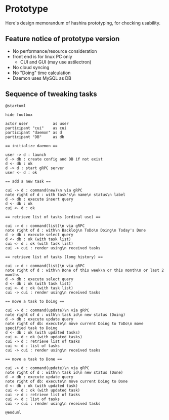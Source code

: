 # Prototype

Here's design memorandum of hashira prototyping, for checking usability.

## Feature notice of prototype version

* No performance/resource consideration
* front end is for linux PC only
  * CUI and GUI (may use astilectron)
* No cloud syncing
* No "Doing" time calculation
* Daemon uses MySQL as DB

## Sequence of tweaking tasks

```uml
@startuml

hide footbox

actor user           as user
participant "cui"    as cui
participant "daemon" as d
participant "DB"     as db

== initialize daemon ==

user -> d : launch
d -> db : create config and DB if not exist
d <- db : ok
d -> d : start gRPC server
user <- d : ok

== add a new task ==

cui -> d : command(new)\n via gRPC
note right of d : with task's\n name\n status\n label
d -> db : execute insert query
d <- db : ok
cui <- d : ok

== retrieve list of tasks (ordinal use) ==

cui -> d : command(list)\n via gRPC
note right of d : with\n Backlog\n ToDo\n Doing\n Today's Done
d -> db : execute select query
d <- db : ok (with task list)
cui <- d : ok (with task list)
cui -> cui : render using\n received tasks

== retrieve list of tasks (long history) ==

cui -> d : command(list)\n via gRPC
note right of d : with\n Done of this week\n or this month\n or last 2 months
d -> db : execute select query
d <- db : ok (with task list)
cui <- d : ok (with task list)
cui -> cui : render using\n received tasks

== move a task to Doing ==

cui -> d : command(update)\n via gRPC
note right of d : with\n task id\n new status (Doing)
d -> db : execute update query
note right of db: execute\n move current Doing to ToDo\n move specified task to Doing
d <- db : ok (with updated tasks)
cui <- d : ok (with updated tasks)
cui -> d : retrieve list of tasks
cui <- d : list of tasks
cui -> cui : render using\n received tasks

== move a task to Done ==

cui -> d : command(update)\n via gRPC
note right of d : with\n task id\n new status (Done)
d -> db : execute update query
note right of db: execute\n move current Doing to Done
d <- db : ok (with updated task)
cui <- d : ok (with updated task)
cui -> d : retrieve list of tasks
cui <- d : list of tasks
cui -> cui : render using\n received tasks

@enduml
```
